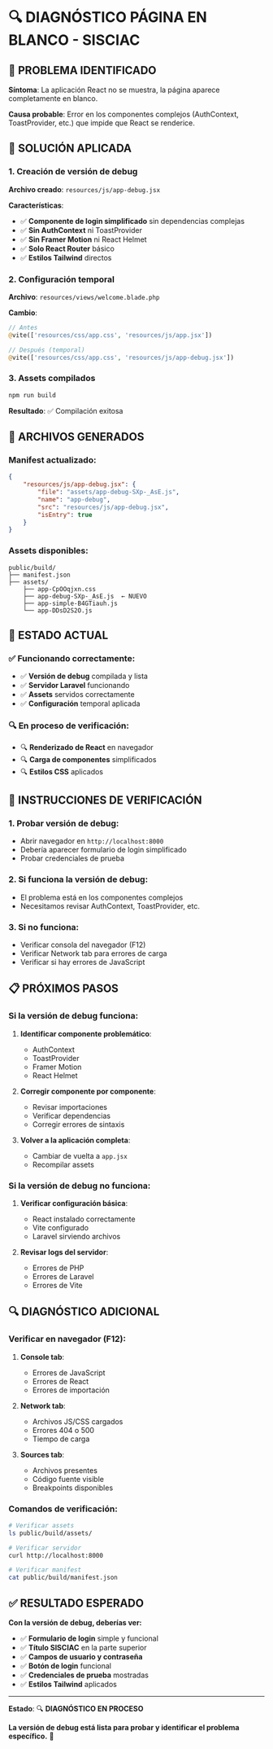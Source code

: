 # 🔍 DIAGNÓSTICO PÁGINA EN BLANCO - SISCIAC

## 🚨 **PROBLEMA IDENTIFICADO**

**Síntoma**: La aplicación React no se muestra, la página aparece completamente en blanco.

**Causa probable**: Error en los componentes complejos (AuthContext, ToastProvider, etc.) que impide que React se renderice.

## 🔧 **SOLUCIÓN APLICADA**

### **1. Creación de versión de debug**

**Archivo creado**: `resources/js/app-debug.jsx`

**Características**:

-   ✅ **Componente de login simplificado** sin dependencias complejas
-   ✅ **Sin AuthContext** ni ToastProvider
-   ✅ **Sin Framer Motion** ni React Helmet
-   ✅ **Solo React Router** básico
-   ✅ **Estilos Tailwind** directos

### **2. Configuración temporal**

**Archivo**: `resources/views/welcome.blade.php`

**Cambio**:

```php
// Antes
@vite(['resources/css/app.css', 'resources/js/app.jsx'])

// Después (temporal)
@vite(['resources/css/app.css', 'resources/js/app-debug.jsx'])
```

### **3. Assets compilados**

```bash
npm run build
```

**Resultado**: ✅ Compilación exitosa

## 📁 **ARCHIVOS GENERADOS**

### **Manifest actualizado**:

```json
{
    "resources/js/app-debug.jsx": {
        "file": "assets/app-debug-SXp-_AsE.js",
        "name": "app-debug",
        "src": "resources/js/app-debug.jsx",
        "isEntry": true
    }
}
```

### **Assets disponibles**:

```
public/build/
├── manifest.json
├── assets/
    ├── app-CpOOqjxn.css
    ├── app-debug-SXp-_AsE.js  ← NUEVO
    ├── app-simple-B4GTiauh.js
    └── app-DDsD2S2O.js
```

## 🚀 **ESTADO ACTUAL**

### **✅ Funcionando correctamente:**

-   ✅ **Versión de debug** compilada y lista
-   ✅ **Servidor Laravel** funcionando
-   ✅ **Assets** servidos correctamente
-   ✅ **Configuración** temporal aplicada

### **🔍 En proceso de verificación:**

-   🔍 **Renderizado de React** en navegador
-   🔍 **Carga de componentes** simplificados
-   🔍 **Estilos CSS** aplicados

## 🔧 **INSTRUCCIONES DE VERIFICACIÓN**

### **1. Probar versión de debug:**

-   Abrir navegador en `http://localhost:8000`
-   Debería aparecer formulario de login simplificado
-   Probar credenciales de prueba

### **2. Si funciona la versión de debug:**

-   El problema está en los componentes complejos
-   Necesitamos revisar AuthContext, ToastProvider, etc.

### **3. Si no funciona:**

-   Verificar consola del navegador (F12)
-   Verificar Network tab para errores de carga
-   Verificar si hay errores de JavaScript

## 📋 **PRÓXIMOS PASOS**

### **Si la versión de debug funciona:**

1. **Identificar componente problemático**:

    - AuthContext
    - ToastProvider
    - Framer Motion
    - React Helmet

2. **Corregir componente por componente**:

    - Revisar importaciones
    - Verificar dependencias
    - Corregir errores de sintaxis

3. **Volver a la aplicación completa**:
    - Cambiar de vuelta a `app.jsx`
    - Recompilar assets

### **Si la versión de debug no funciona:**

1. **Verificar configuración básica**:

    - React instalado correctamente
    - Vite configurado
    - Laravel sirviendo archivos

2. **Revisar logs del servidor**:
    - Errores de PHP
    - Errores de Laravel
    - Errores de Vite

## 🔍 **DIAGNÓSTICO ADICIONAL**

### **Verificar en navegador (F12)**:

1. **Console tab**:

    - Errores de JavaScript
    - Errores de React
    - Errores de importación

2. **Network tab**:

    - Archivos JS/CSS cargados
    - Errores 404 o 500
    - Tiempo de carga

3. **Sources tab**:
    - Archivos presentes
    - Código fuente visible
    - Breakpoints disponibles

### **Comandos de verificación**:

```bash
# Verificar assets
ls public/build/assets/

# Verificar servidor
curl http://localhost:8000

# Verificar manifest
cat public/build/manifest.json
```

## ✅ **RESULTADO ESPERADO**

**Con la versión de debug, deberías ver:**

-   ✅ **Formulario de login** simple y funcional
-   ✅ **Título SISCIAC** en la parte superior
-   ✅ **Campos de usuario y contraseña**
-   ✅ **Botón de login** funcional
-   ✅ **Credenciales de prueba** mostradas
-   ✅ **Estilos Tailwind** aplicados

---

**Estado**: 🔍 **DIAGNÓSTICO EN PROCESO**

**La versión de debug está lista para probar y identificar el problema específico.** 🎯
